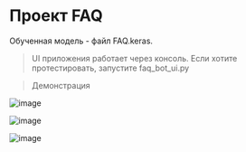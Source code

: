 # Проект FAQ

Обученная модель - файл FAQ.keras.

> UI приложения работает через консоль. Если хотите протестировать, запустите faq_bot_ui.py

> Демонстрация

![image](https://github.com/user-attachments/assets/25633928-a74e-4497-a493-3fbac8a1c0f6)

![image](https://github.com/user-attachments/assets/c306d98b-28a0-4a8d-ae41-2a64722233f9)

![image](https://github.com/user-attachments/assets/dacf0a22-3733-4375-9438-8fea3e79073e)
